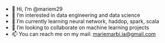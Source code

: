 - 👋 Hi, I’m @mariem29
- 👀 I’m interested in data engineering and data science
- 🌱 I’m currently learning  neural network, haddop, spark, scala
- 💞️ I’m looking to collaborate on machine learning projects
- 📫 You can reach me on my mail: mariemarbi.ia@gmail.com

<!---
mariem29/mariem29 is a ✨ special ✨ repository because its `README.md` (this file) appears on your GitHub profile.
You can click the Preview link to take a look at your changes.
--->

